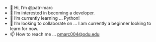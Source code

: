 - 👋 Hi, I’m @patr-marc
- 👀 I’m interested in becoming a developer.
- 🌱 I’m currently learning ... Python!
- 💞️ I’m looking to collaborate on ... I am currently a beginner looking to learn for now.
- 📫 How to reach me ... pmarc004@odu.edu

<!---
patr-marc/patr-marc is a ✨ special ✨ repository because its `README.md` (this file) appears on your GitHub profile.
You can click the Preview link to take a look at your changes.
--->
